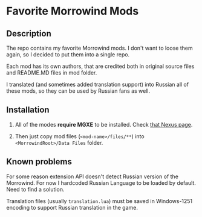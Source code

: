 # Favorite Morrowind Mods

## Description

The repo contains my favorite Morrowind mods. I don't want to loose them again, so I decided to put them into a single repo.

Each mod has its own authors, that are credited both in original source files and README.MD files in mod folder.

I translated (and sometimes added translation support) into Russian all of these mods, so they can be used by Russian fans as well.

## Installation

1. All of the modes **require MGXE** to be installed. Check [that Nexus page](https://www.nexusmods.com/morrowind/mods/41102).

1. Then just copy mod files (`<mod-name>/files/**`) into `<MorrowindRoot>/Data Files` folder.

## Known problems

For some reason extension API doesn't detect Russian version of the Morrowind. For now I hardcoded Russian Language to be loaded by default. Need to find a solution.

Translation files (usually `translation.lua`) must be saved in Windows-1251 encoding to support Russian translation in the game.